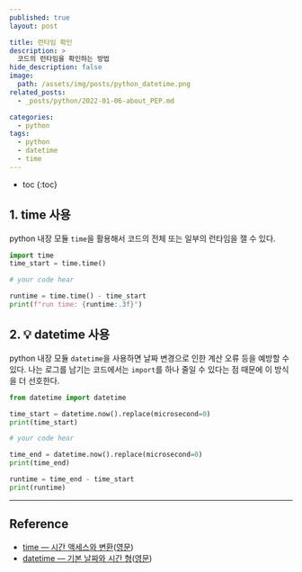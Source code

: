 ```yaml
---
published: true
layout: post

title: 런타임 확인
description: >
  코드의 런타임을 확인하는 방법
hide_description: false
image: 
  path: /assets/img/posts/python_datetime.png
related_posts:
  - _posts/python/2022-01-06-about_PEP.md

categories:
  - python
tags:
  - python
  - datetime
  - time
---
```


* toc
{:toc}

## 1. time 사용
python 내장 모듈 `time`을 활용해서 코드의 전체 또는 일부의 런타임을 잴 수 있다.  

```python
import time
time_start = time.time()

# your code hear

runtime = time.time() - time_start
print(f"run time: {runtime:.3f}")
```

## 2. 💡 datetime 사용
python 내장 모듈 `datetime`을 사용하면 날짜 변경으로 인한 계산 오류 등을 예방할 수 있다. 나는 로그를 남기는 코드에서는 `import`를 하나 줄일 수 있다는 점 때문에 이 방식을 더 선호한다.  

```python
from datetime import datetime

time_start = datetime.now().replace(microsecond=0)
print(time_start)

# your code hear

time_end = datetime.now().replace(microsecond=0)
print(time_end)

runtime = time_end - time_start
print(runtime)
```


---
## Reference
- [time — 시간 액세스와 변환](https://docs.python.org/ko/3/library/time.html)([영문](https://docs.python.org/3/library/time.html))
- [datetime — 기본 날짜와 시간 형](https://docs.python.org/ko/3/library/datetime.html)([영문](https://docs.python.org/3/library/datetime.html))